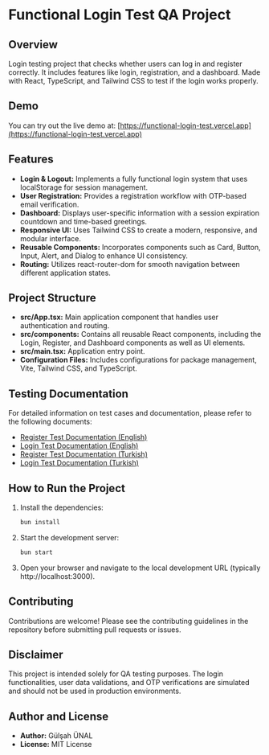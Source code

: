 # Functional Login Test QA Project

## Overview
Login testing project that checks whether users can log in and register correctly. It includes features like login, registration, and a dashboard. Made with React, TypeScript, and Tailwind CSS to test if the login works properly.

## Demo
You can try out the live demo at: [https://functional-login-test.vercel.app](https://functional-login-test.vercel.app)

## Features
- **Login & Logout:** Implements a fully functional login system that uses localStorage for session management.
- **User Registration:** Provides a registration workflow with OTP-based email verification.
- **Dashboard:** Displays user-specific information with a session expiration countdown and time-based greetings.
- **Responsive UI:** Uses Tailwind CSS to create a modern, responsive, and modular interface.
- **Reusable Components:** Incorporates components such as Card, Button, Input, Alert, and Dialog to enhance UI consistency.
- **Routing:** Utilizes react-router-dom for smooth navigation between different application states.

## Project Structure
- **src/App.tsx:** Main application component that handles user authentication and routing.
- **src/components:** Contains all reusable React components, including the Login, Register, and Dashboard components as well as UI elements.
- **src/main.tsx:** Application entry point.
- **Configuration Files:** Includes configurations for package management, Vite, Tailwind CSS, and TypeScript.

## Testing Documentation
For detailed information on test cases and documentation, please refer to the following documents:
- [Register Test Documentation (English)](https://docs.google.com/spreadsheets/d/1TbjFpvQMmZXTkUNXt2DqmBlM7pZK4YWT7mRMbO0zJes/edit?usp=drive_link)
- [Login Test Documentation (English)](https://docs.google.com/spreadsheets/d/1sayNDu8vERHo5MK5ClYS2z4GXbkCRRRZS4klkilb2tw/edit?usp=drive_link)
- [Register Test Documentation (Turkish)](https://docs.google.com/spreadsheets/d/1m6r3F1WDO91B68p-K5fUvfCx2RrVwofq8GpqfM7PKB4/edit?usp=drive_link)
- [Login Test Documentation (Turkish)](https://docs.google.com/spreadsheets/d/1U2jwiYArzjMqJyBmfRAiMp-n8XmpT4074q7izGjPt30/edit?usp=drive_link)

## How to Run the Project
1. Install the dependencies:
   ```bash
   bun install
   ```
2. Start the development server:
   ```bash
   bun start
   ```
3. Open your browser and navigate to the local development URL (typically http://localhost:3000).

## Contributing
Contributions are welcome! Please see the contributing guidelines in the repository before submitting pull requests or issues.

## Disclaimer
This project is intended solely for QA testing purposes. The login functionalities, user data validations, and OTP verifications are simulated and should not be used in production environments.

## Author and License
- **Author:** Gülşah ÜNAL
- **License:** MIT License
